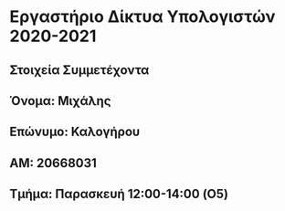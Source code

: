 # Εργαστήριο Δίκτυα Υπολογιστών 2020-2021
## Στοιχεία Συμμετέχοντα
## Όνομα: Μιχάλης

## Επώνυμο: Καλογήρου

## ΑΜ: 20668031

## Τμήμα: Παρασκευή 12:00-14:00 (O5)
